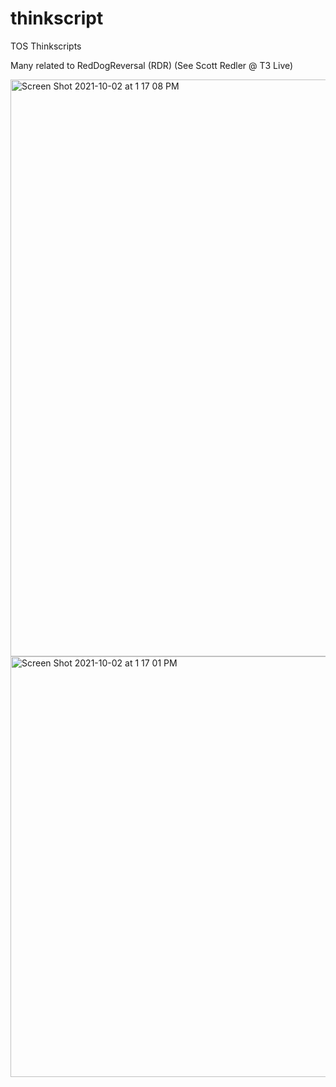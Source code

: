 # thinkscript

TOS Thinkscripts

Many related to RedDogReversal (RDR)  (See Scott Redler @ T3 Live)

<img width="923" alt="Screen Shot 2021-10-02 at 1 17 08 PM" src="https://user-images.githubusercontent.com/708959/135728062-6aad7cbe-f1c2-4809-afb1-324a778dbd41.png">

<img width="673" alt="Screen Shot 2021-10-02 at 1 17 01 PM" src="https://user-images.githubusercontent.com/708959/135728074-68d796f4-481a-4fe8-b165-c86679edf2df.png">
